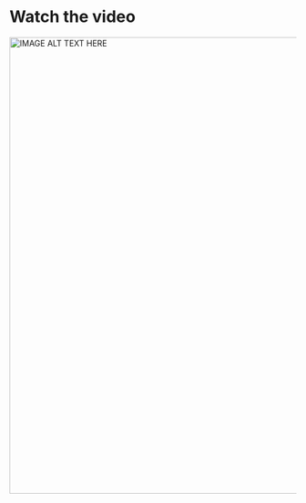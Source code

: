<h1>Watch the video</h1>

<a href="https://www.youtube.com/watch?v=YOUTUBE_VIDEO_ID_HERE" target="_blank">
    <img src="https://i9.ytimg.com/vi_webp/mqgdAOPmcwU/mq2.webp?sqp=CMDg7bUG&rs=AOn4CLAC9x6goWV7MOk3XJpMY9wFXnLwGw" alt="IMAGE ALT TEXT HERE" width="800" >
</a>
